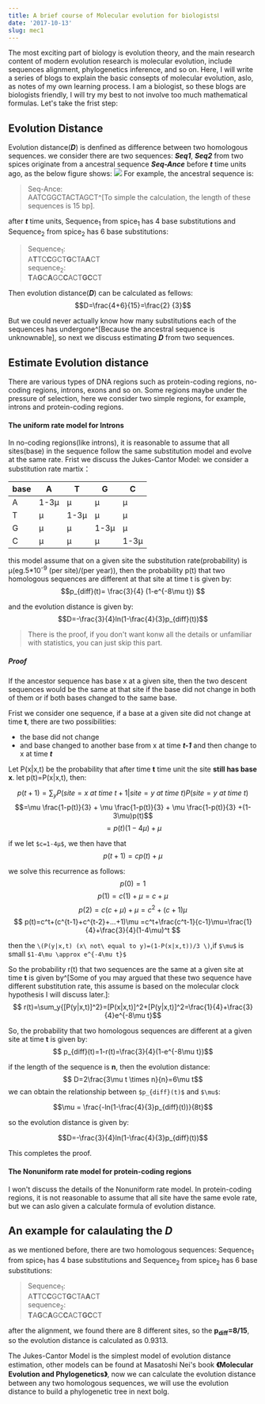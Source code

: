 ```yaml
---
title: A brief course of Molecular evolution for biologistsⅠ
date: '2017-10-13'
slug: mec1
---
```


<script type="text/javascript"
  src="https://cdn.mathjax.org/mathjax/latest/MathJax.js?config=TeX-AMS-MML_HTMLorMML">
</script>

The most exciting part of biology is evolution theory, and the main research content of modern evolution research is molecular evolution, include sequences alignment, phylogenetics inference, and so on. Here, I will  write a series of blogs to explain the basic consepts of molecular evolution, aslo, as notes of my own learning process. I am a biologist, so these blogs are biologists friendly, I will try my best to not involve too much mathematical formulas. Let's take the frist step:
## Evolution Distance
Evolution distance(**_D_**) is denfined as difference between two homologous sequences. we consider there are two sequences: **_Seq1_**, **_Seq2_** from two spices originate from a ancestral sequence **_Seq-Ance_** before **_t_** time units ago, as the below figure shows:
![](/images/2017-10-13-mec1-1.png)
For example, the ancestral sequence is:

>Seq-Ance:<br>
> AATCGGCTACTAGCT^[To simple the calculation, the length of these sequences is 15 bp].

after **_t_** time units, Sequence<sub>1</sub> from spice<sub>1</sub> has 4 base substitutions and Sequence<sub>2</sub> from spice<sub>2</sub> has 6 base substitutions:

>Sequence<sub>1</sub>:<br>
>A**T**TC**C**GCT**G**CTA**A**CT<br>
> sequence<sub>2</sub>:<br>
> **T**A**G**C**A**GC**C**ACT**GC**CT

Then evolution distance(**_D_**) can be calculated as fellows:
$$D=\frac{4+6}{15}=\frac{2} {3}$$

But we could never actually know how many substitutions each of the sequences has undergone^[Because the ancestral sequence is unknownable], so next we discuss estimating **_D_** from two sequences.
## Estimate Evolution distance
There are various types of DNA regions such as protein-coding regions, no-coding regions, introns, exons and so on. Some regions maybe under the pressure of selection, here we consider two simple regions, for example, introns and protein-coding regions.

#### The uniform rate model for Introns
In no-coding regions(like introns), it is reasonable to assume that all sites(base) in the sequence follow the same substitution model and evolve at the same rate. Frist we discuss the Jukes-Cantor Model:
we consider a substitution rate martix：

base| A  |T  | G  | C
------- |------- |------- |-------|-------
A | 1-3μ | μ | μ  | μ
T | μ |1-3μ | μ  |  μ
G | μ  |   μ |    1-3μ |  μ
C | μ |    μ  |   μ |    1-3μ

this model assume that on a given site the substitution rate(probability) is μ(eg.5*10<sup>-9</sup> (per site)/(per year)), then the probability p(t) that two homologous sequences are different at that site at time t is given by:
$$p_{diff}(t)= \frac{3}{4} (1-e^{-8\mu t}) $$

and the evolution distance is given by:
$$D=-\frac{3}{4}ln(1-\frac{4}{3}p_{diff}(t))$$

>There is the proof, if you don't want konw all the details or unfamiliar with statistics, you can just skip this part.

##### Proof
If the ancestor sequence has base x at a given site, then the two descent sequences would be the same at that site if the base did not change in both of them or if both bases changed to the same base.

Frist we consider one sequence, if a base at a given site did not change at time **t**, there are two possibilities:

* the base did not change
* and base changed to another base from x at time **_t-1_** and then change to x at time **_t_**


Let P(x|x,t) be the probability that after time **t** time unit the site **still has base x**. let p(t)=P(x|x,t), then:

$$
p(t+1)=\sum_y P(site=x\ at\ time\ t+1|site = y\ at\ time\ t)P(site=y\ at\ time\ t)$$
$$=\mu \frac{1-p(t)}{3} + \mu \frac{1-p(t)}{3} + \mu \frac{1-p(t)}{3} +(1-3\mu)p(t)$$
$$=p(t)(1-4\mu) +\mu $$

if we let `$c=1-4μ$`, we then have that
$$p(t+1)=cp(t)+\mu$$

we solve this recurrence as follows:
$$ p(0)=1 $$
$$p(1)=c(1)+\mu=c+\mu $$
$$ p(2)=c(c+\mu)+\mu=c^2+(c+1)\mu $$
$$ p(t)=c^t+(c^{t-1}+c^{t-2}+...+1)\mu
=c^t+\frac{c^t-1}{c-1}\mu=\frac{1}{4}+\frac{3}{4}(1-4\mu)^t $$

then the `\(P(y|x,t) (x\ not\ equal to y)=(1-P(x|x,t))/3 \)`,if `$\mu$` is small `$1-4\mu \approx e^{-4\mu t}$`

So the probability r(t) that two sequences are the same at a given site at time **t** is given by^[Some of you may argued that these two sequence have different substitution rate, this assume is based on the molecular clock hypothesis I will discuss later.]:
$$ r(t)=\sum_y{[P(y|x,t)]^2}=[P(x|x,t)]^2+[P(y|x,t)]^2=\frac{1}{4}+\frac{3}{4}e^{-8\mu t}$$

So, the probability that two homologous sequences are different at a given site at time **t** is given by:
$$ p_{diff}(t)=1-r(t)=\frac{3}{4}(1-e^{-8\mu t})$$

if the length of the sequence is **n**, then the evolution distance:
$$ D=2\frac{3\mu t \times n}{n}=6\mu t$$
we can obtain the relationship between `$p_{diff}(t)$` and `$\mu$`:

$$\mu = \frac{-ln(1-\frac{4}{3}p_{diff}(t))}{8t}$$

so the evolution distance is given by:

$$D=-\frac{3}{4}ln(1-\frac{4}{3}p_{diff}(t))$$

This completes the proof.

#### The Nonuniform rate model for protein-coding regions

I won't discuss the details of the Nonuniform rate model. In protein-coding regions, it is not reasonable to assume that all site have the same evole rate, but we can aslo given a calculate formula of evolution distance.

## An example for calaulating the _D_
as we mentioned before, there are two homologous sequences:
 Sequence<sub>1</sub> from spice<sub>1</sub> has 4 base substitutions and Sequence<sub>2</sub> from spice<sub>2</sub> has 6 base substitutions:

>Sequence<sub>1</sub>:<br>
>A**T**TC**C**GCT**G**CTA**A**CT<br>
> sequence<sub>2</sub>:<br>
> **T**A**G**C**A**GC**C**ACT**GC**CT

after the alignment, we found there are 8 different sites, so the **p<sub>diff</sub>=8/15**, so the evolution distance is calculated as 0.9313.

The Jukes-Cantor Model is the simplest model of evolution distance estimation, other models can be found at Masatoshi Nei's book **《Molecular Evolution and Phylogenetics》**, now we can calculate the evolution distance between any two homologous sequences, we will use the evolution distance to build a phylogenetic tree in next bolg.
